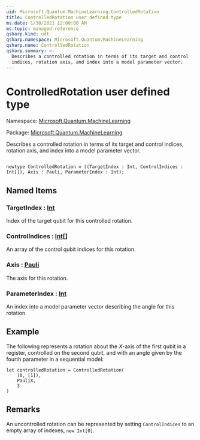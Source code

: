```yaml
---
uid: Microsoft.Quantum.MachineLearning.ControlledRotation
title: ControlledRotation user defined type
ms.date: 1/30/2021 12:00:00 AM
ms.topic: managed-reference
qsharp.kind: udt
qsharp.namespace: Microsoft.Quantum.MachineLearning
qsharp.name: ControlledRotation
qsharp.summary: >-
  Describes a controlled rotation in terms of its target and control
  indices, rotation axis, and index into a model parameter vector.
---
```


# ControlledRotation user defined type

Namespace: [Microsoft.Quantum.MachineLearning](xref:Microsoft.Quantum.MachineLearning)

Package: [Microsoft.Quantum.MachineLearning](https://nuget.org/packages/Microsoft.Quantum.MachineLearning)


Describes a controlled rotation in terms of its target and controlindices, rotation axis, and index into a model parameter vector.

```qsharp

newtype ControlledRotation = ((TargetIndex : Int, ControlIndices : Int[]), Axis : Pauli, ParameterIndex : Int);
```



## Named Items

### TargetIndex : [Int](xref:microsoft.quantum.lang-ref.int)

Index of the target qubit for this controlled rotation.
### ControlIndices : [Int](xref:microsoft.quantum.lang-ref.int)[]

An array of the control qubit indices for this rotation.
### Axis : [Pauli](xref:microsoft.quantum.lang-ref.pauli)

The axis for this rotation.
### ParameterIndex : [Int](xref:microsoft.quantum.lang-ref.int)

An index into a model parameter vector describing the anglefor this rotation.

## Example

The following represents a rotation about the $X$-axis of the firstqubit in a register, controlled on the second qubit, and with anangle given by the fourth parameter in a sequential model:```qsharplet controlledRotation = ControlledRotation(    (0, [1]),    PauliX,    3)```

## Remarks

An uncontrolled rotation can be represented by setting `ControlIndices`to an empty array of indexes, `new Int[0]`.
